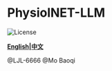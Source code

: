 PhysiolNET-LLM
====
![License](https://img.shields.io/badge/license-MIT-yellow)

**[English](readme_english.md)|[中文](README.md)**







@LJL-6666 @Mo Baoqi
